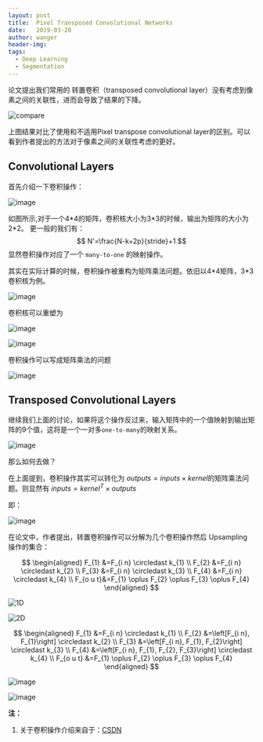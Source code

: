 ```yaml
---
layout: post
title:  Pixel Transposed Convolutional Networks
date:   2019-03-20
author: wanger
header-img: 
tags: 
  - Deep Learning
  - Segmentation
---
```


论文提出我们常用的 转置卷积（transposed convolutional layer）没有考虑到像素之间的关联性，进而会导致了结果的下降。

![compare](https://tuchuang-1259359185.cos.ap-chengdu.myqcloud.com/_asserts/PTCN/1.jpg)

上图结果对比了使用和不适用Pixel transpose convolutional layer的区别。可以看到作者提出的方法对于像素之间的关联性考虑的更好。

## Convolutional Layers
首先介绍一下卷积操作：

![image](https://tuchuang-1259359185.cos.ap-chengdu.myqcloud.com/_asserts/PTCN/2.jpg)

如图所示,对于一个4\*4的矩阵，卷积核大小为3\*3的时候，输出为矩阵的大小为2\*2。
更一般的我们有：
$$
N'=\frac{N-k+2p}{stride}+1
$$
显然卷积操作对应了一个 `many-to-one` 的映射操作。

其实在实际计算的时候，卷积操作被重构为矩阵乘法问题。依旧以4\*4矩阵，3\*3卷积核为例。

![image](https://tuchuang-1259359185.cos.ap-chengdu.myqcloud.com/_asserts/PTCN/3.jpg)

卷积核可以重塑为

![image](https://tuchuang-1259359185.cos.ap-chengdu.myqcloud.com/_asserts/PTCN/4.jpg)

![image](https://tuchuang-1259359185.cos.ap-chengdu.myqcloud.com/_asserts/PTCN/5.jpg)

卷积操作可以写成矩阵乘法的问题

![image](https://tuchuang-1259359185.cos.ap-chengdu.myqcloud.com/_asserts/PTCN/6.jpg)

## Transposed Convolutional Layers
继续我们上面的讨论，如果将这个操作反过来，输入矩阵中的一个值映射到输出矩阵的9个值，这将是一个一对多`one-to-many`的映射关系。

![image](https://tuchuang-1259359185.cos.ap-chengdu.myqcloud.com/_asserts/PTCN/7.jpg)

那么如何去做？

在上面提到，卷积操作其实可以转化为 $outputs=inputs\times kernel$的矩阵乘法问题。则显然有 $inputs=kernel^T \times outputs$

即：

![image](https://tuchuang-1259359185.cos.ap-chengdu.myqcloud.com/_asserts/PTCN/8.jpg)


在论文中，作者提出，转置卷积操作可以分解为几个卷积操作然后 Upsampling 操作的集合：

$$ 
\begin{aligned} 
F_{1} &=F_{i n} \circledast k_{1} \\ 
F_{2} &=F_{i n} \circledast k_{2} \\
F_{3} &=F_{i n} \circledast k_{3} \\
F_{4} &=F_{i n} \circledast k_{4}  \\
F_{o u t}&=F_{1} \oplus F_{2} \oplus F_{3} \oplus F_{4}
\end{aligned}
$$

![1D](https://tuchuang-1259359185.cos.ap-chengdu.myqcloud.com/_asserts/PTCN/9.jpg)

![2D](https://tuchuang-1259359185.cos.ap-chengdu.myqcloud.com/_asserts/PTCN/10.jpg)




$$ 
\begin{aligned} 
F_{1} &=F_{i n} \circledast k_{1} \\ 
F_{2} &=\left[F_{i n}, F_{1}\right] \circledast k_{2} \\ 
F_{3} &=\left[F_{i n}, F_{1}, F_{2}\right] \circledast k_{3} \\ 
F_{4} &=\left[F_{i n}, F_{1}, F_{2}, F_{3}\right] \circledast k_{4} \\ 
F_{o u t} &=F_{1} \oplus F_{2} \oplus F_{3} \oplus F_{4} \end{aligned}
$$

![image](https://tuchuang-1259359185.cos.ap-chengdu.myqcloud.com/_asserts/PTCN/11.jpg)

![image](https://tuchuang-1259359185.cos.ap-chengdu.myqcloud.com/_asserts/PTCN/12.jpg)

**注：**
1. 关于卷积操作介绍来自于：[CSDN](https://blog.csdn.net/LoseInVain/article/details/81098502)